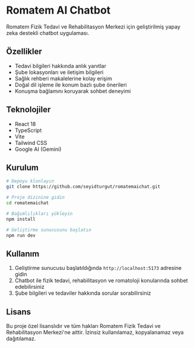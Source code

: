 # Romatem AI Chatbot

Romatem Fizik Tedavi ve Rehabilitasyon Merkezi için geliştirilmiş yapay zeka destekli chatbot uygulaması.

## Özellikler

- Tedavi bilgileri hakkında anlık yanıtlar
- Şube lokasyonları ve iletişim bilgileri
- Sağlık rehberi makalelerine kolay erişim
- Doğal dil işleme ile konum bazlı şube önerileri
- Konuşma bağlamını koruyarak sohbet deneyimi

## Teknolojiler

- React 18
- TypeScript
- Vite
- Tailwind CSS
- Google AI (Gemini)

## Kurulum

```bash
# Depoyu klonlayın
git clone https://github.com/seyidturgut/romatemaichat.git

# Proje dizinine gidin
cd romatemaichat

# Bağımlılıkları yükleyin
npm install

# Geliştirme sunucusunu başlatın
npm run dev
```

## Kullanım

1. Geliştirme sunucusu başlatıldığında `http://localhost:5173` adresine gidin
2. Chatbot ile fizik tedavi, rehabilitasyon ve romatoloji konularında sohbet edebilirsiniz
3. Şube bilgileri ve tedaviler hakkında sorular sorabilirsiniz

## Lisans

Bu proje özel lisanslıdır ve tüm hakları Romatem Fizik Tedavi ve Rehabilitasyon Merkezi'ne aittir. İzinsiz kullanılamaz, kopyalanamaz veya dağıtılamaz. 